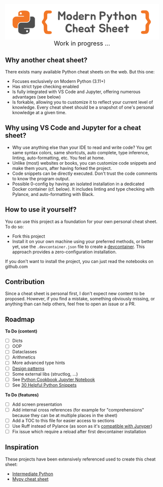 <img src="https://github.com/ddahan/modern-python-cheat-sheet/blob/main/resources/logo/logo.png?raw=true"
     alt="Logo"
     style="float: left; margin-right: 10px;" 
     />


<p style="text-align: center; font-size: 20px">
Work in progress ...
</p>

## Why another cheat sheet?

There exists many available Python cheat sheets on the web. But this one:
- Focuses exclusively on Modern Python (3.11+)
- Has strict type checking enabled
- Is fully integrated with VS Code and Jupyter, offering numerous advantages (see below)
- Is forkable, allowing you to customize it to reflect your current level of knowledge. Every cheat sheet should be a snapshot of one's personal knowledge at a given time.

## Why using VS Code and Jupyter for a cheat sheet?

- Why use anything else than your IDE to read and write code? You get same syntax colors, same shortcuts, auto complete, type inference, linting, auto-formatting, etc. You feel at home.
- Unlike (most) websites or books, you can customize code snippets and make them yours, after having forked the project.
- Code snippets can be directly executed. Don't trust the code comments to know the program output.
- Possible 0-config by having an isolated installation in a dedicated Docker container (cf. below). It includes linting and type checking with Pylance, and auto-formatting with Black.


## How to use it yourself?

You can use this project as a foundation for your own personal cheat sheet. To do so:

- Fork this project
- Install it on your own machine using your preferred methods, or better yet, use the `.devcontainer.json` file to create a [devcontainer](https://code.visualstudio.com/docs/devcontainers/containers). This approach provides a zero-configuration installation.

If you don't want to install the project, you can just read the notebooks on github.com

## Contribution

Since a cheat sheet is personal first, I don't expect new content to be proposed. However, if you find a mistake, something obviously missing, or anything than can help others, feel free to open an issue or a PR.

## Roadmap

**To Do (content)**
- [ ] Dicts
- [ ] OOP
- [ ] Dataclasses
- [ ] Arithmetics
- [ ] More advanced type hints
- [ ] [Design patterns](https://refactoring.guru/design-patterns/catalog)
- [ ] Some external libs (structlog, ...)
- [ ] See [Python Cookbook Jupyter Notebook](https://github.com/acheamponge/Python-Cookbook-3rd-edition-JupyterNotebook-Code)
- [ ] See [30 Helpful Python Snippets](https://towardsdatascience.com/30-helpful-python-snippets-that-you-can-learn-in-30-seconds-or-less-69bb49204172)

**To Do (features)**
- [ ] Add screen presentation
- [ ] Add internal cross references (for example for "comprehensions" because they can be at multiple places in the sheet)
- [ ] Add a TOC to this file for easier access to sections
- [ ] Use Ruff instead of Pylance (as soon as it's [compatible with Junyper](https://github.com/astral-sh/ruff/issues/5188))
- [ ] Fix issue which require a reload after first devcontainer installation

## Inspiration

These projects have been extensively referenced used to create this cheat sheet:

- [Intermediate Python](https://book.pythontips.com/en/latest/)
- [Mypy cheat sheet](https://mypy.readthedocs.io/en/stable/cheat_sheet_py3.html)
